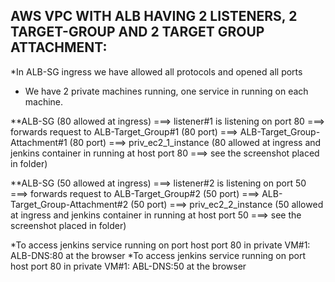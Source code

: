AWS VPC WITH ALB HAVING 2 LISTENERS, 2 TARGET-GROUP AND 2 TARGET GROUP ATTACHMENT:
---------------------------------------------------------------------------------
 
*In ALB-SG ingress we have allowed all protocols and opened all ports
* We have 2 private machines running, one service in running on each machine.

**ALB-SG (80 allowed at ingress) ===> listener#1 is listening on port 80 ===> forwards request to ALB-Target_Group#1 (80 port)  ===> ALB-Target_Group-Attachment#1 (80 port) ===> priv_ec2_1_instance (80 allowed at ingress and jenkins container in running at host port 80 ===> see the screenshot placed in folder)
 
**ALB-SG (50 allowed at ingress) ===> listener#2 is listening on port 50 ===> forwards request to ALB-Target_Group#2 (50 port)  ===> ALB-Target_Group-Attachment#2 (50 port) ===> priv_ec2_2_instance (50 allowed at ingress and jenkins container in running at host port 50 ===> see the screenshot placed in folder)


*To access jenkins service running on port host port 80 in private VM#1: ALB-DNS:80 at the browser
*To access jenkins service running on port host port 80 in private VM#1: ABL-DNS:50 at the browser



